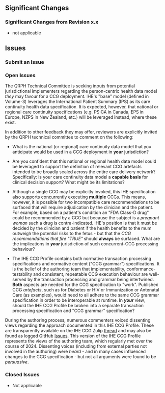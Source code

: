 
## Significant Changes

### Significant Changes from Revision x.x

- not applicable

## Issues

### Submit an Issue

### Open Issues

The QRPH Technical Committee is seeking inputs from potential jurisdictional implementers regarding the person-centric health data model *they* may favour for a CCG deployment. IHE's "base" model (defined in Volume-3) leverages the International Patient Summary (IPS) as its care continuity health data specification. It is expected, however, that national or regional care continuity specifications (e.g. PS:CA in Canada, EPS in Europe, NZPS in New Zealand, etc.) will be leveraged instead, where these exist. 

In addition to other feedback they may offer, reviewers are explicitly invited by the QRPH technical committee to comment on the following:

- What is the national (or regional) care continuity data model that you anticipate would be used in a CCG deployment in **your** jurisdiction?

- Are you confident that this national or regional health data model could be leveraged to support the definition of relevant CCG artefacts intended to be broadly scaled across the entire care delivery network? Specifically: is your care continuity data model a **capable basis** for clinical decision support? What might be its limitations?

- Although a single CCG may be explicitly invoked, this IHE specification also supports concurrently executing **multiple** CCGs. This means, however, it is possible for two incompatible care recommendations to be surfaced that will require adjudication by the clinician and the patient. For example, based on a patient's condition an "FDA Class-D drug" could be recommended by a CCG but because the subject is a *pregnant woman* such a drug is contra-indicated. IHE's position is that it must be decided by the clinician and patient if the health benefits to the mum outweigh the potential risks to the fetus - but that the *CCG recommendations that fire "TRUE"* should **always** be surfaced. What are the implications in ***your*** jurisdiction of such concurrent-CCG processing behaviour? 

- The IHE CCG Profile contains both normative transaction processing specifications and normative content ("CCG grammar") specifications. It is the belief of the authoring team that implementability, conformance-testability and consistent, repeatable CCG execution behaviour are well-served by the transaction processing and grammar being intertwined. **Both** aspects are needed for the CCG specification to "work". Published CCG *artefacts*, such as for Diabetes or HIV or Immunization or Antenatal Care (as examples), would need to all adhere to the same CCG grammar specification in order to be interoperable at runtime. In ***your*** view, should the IHE CCG Profile be broken into a separate transaction processing specification and "CCG grammar" specification?

During the authoring process, numerous commenters voiced dissenting views regarding the approach documented in this IHE CCG Profile. These are transparently available on the IHE CCG Zulip [thread](https://chat.fhir.org/#narrow/channel/179223-ihe/topic/IHE.20CCG.20Profile.20work.20stream/near/412254666) and may also be found as logged GitHub [Issues](https://github.com/IHE/QRPH.CCG/issues). This version of the IHE CCG Profile represents the views of the authoring team, which regularly met over the course of 2024. Dissenting voices (including from external parties not involved in the authoring) were *heard* - and in many cases influenced changes to the CCG specification - but not all arguments were found to be *persuasive*. 

### Closed Issues

- Not applicable
